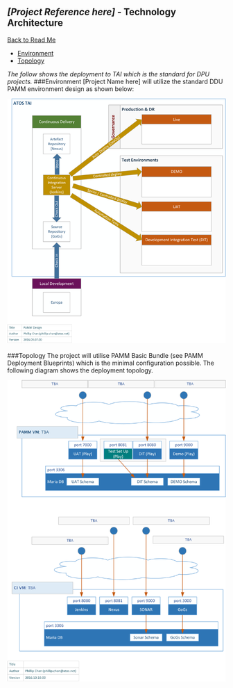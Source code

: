 ## *[Project Reference here]* - Technology Architecture
[Back to Read Me](../readme.md)

- [Environment](#environment)
- [Topology](#topology)

*The follow shows the deployment to TAI which is the standard for DPU projects.*
###Environment
[Project Name here] will utilize the standard DDU PAMM environment design as shown below:

![](./img/environment.png)
<br/><br/>
###Topology
The project will utilise PAMM Basic Bundle (see PAMM Deployment Blueprints) which is the minimal configuration possible.  The following diagram shows the deployment topology.

![](./img/deployment.png)